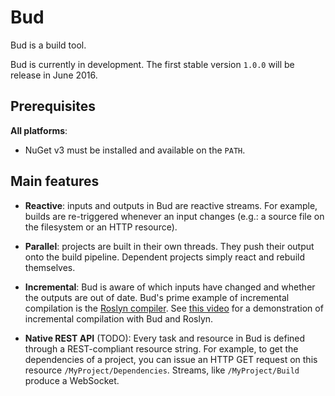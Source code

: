 # Bud

Bud is a build tool.

Bud is currently in development. The first stable version `1.0.0` will be release in June 2016.

## Prerequisites

__All platforms__:

- NuGet v3 must be installed and available on the `PATH`.

## Main features

- __Reactive__: inputs and outputs in Bud are reactive streams. For example, builds are re-triggered whenever an input changes (e.g.: a source file on the filesystem or an HTTP resource).

- __Parallel__: projects are built in their own threads. They push their output onto the build pipeline. Dependent projects simply react and rebuild themselves.

- __Incremental__: Bud is aware of which inputs have changed and whether the outputs are out of date. Bud's prime example of incremental compilation is the [Roslyn compiler](https://github.com/dotnet/roslyn). See [this video](https://www.youtube.com/watch?v=Lkx0-2l2V7w) for a demonstration of incremental compilation with Bud and Roslyn.

- __Native REST API__ (TODO): Every task and resource in Bud is defined through a REST-compliant resource string. For example, to get the dependencies of a project, you can issue an HTTP GET request on this resource `/MyProject/Dependencies`. Streams, like `/MyProject/Build` produce a WebSocket.
